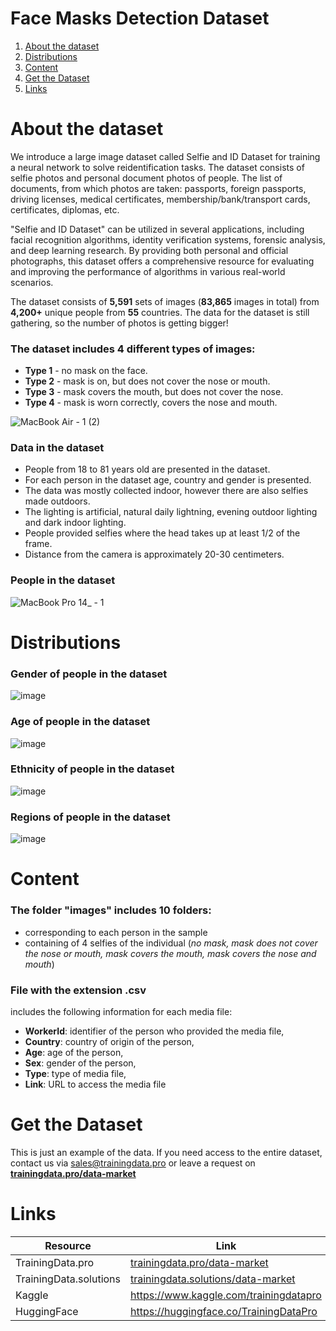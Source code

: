# Face Masks Detection Dataset
1. [ About the dataset ](#about)
2. [ Distributions ](#dist)
3. [ Content ](#cont)
4. [ Get the Dataset ](#getdat)
5. [ Links ](#link)

<a name="about"></a>
# About the dataset
We introduce a large image dataset called Selfie and ID Dataset for training a neural network to solve reidentification tasks. The dataset consists of selfie photos and personal document photos of people. The list of documents, from which photos are taken: passports, foreign passports, driving licenses, medical certificates, membership/bank/transport cards, certificates, diplomas, etc. 

"Selfie and ID Dataset" can be utilized in several applications, including facial recognition algorithms, identity verification systems, forensic analysis, and deep learning research. By providing both personal and official photographs, this dataset offers a comprehensive resource for evaluating and improving the performance of algorithms in various real-world scenarios.

The dataset consists of **5,591** sets of images (**83,865** images in total) from **4,200+** unique people from **55** countries. The data for the dataset is still gathering, so the number of photos is getting bigger!

### The dataset includes 4 different types of images:
- **Type 1** - no mask on the face.
- **Type 2** - mask is on, but does not cover the nose or mouth.
- **Type 3** - mask covers the mouth, but does not cover the nose.
- **Type 4** - mask is worn correctly, covers the nose and mouth.

![MacBook Air - 1 (2)](https://github.com/Trainingdata-datamarket/Face-Masks-Detection/assets/113421352/bac36c6e-ad9c-428f-b2e1-19e4d25173af)

### Data in the dataset
- People from 18 to 81 years old are presented in the dataset.
- For each person in the dataset age, country and gender is presented.
- The data was mostly collected indoor, however there are also selfies made outdoors.
- The lighting is artificial, natural daily lightning, evening outdoor lighting and dark indoor lighting.
- People provided selfies where the head takes up at least 1/2 of the frame.
- Distance from the camera is approximately 20-30 centimeters.

### People in the dataset
![MacBook Pro 14_ - 1](https://github.com/Trainingdata-datamarket/Face-Masks-Detection/assets/113421352/5bfbc0f6-d51b-4170-9de8-557b2c8821a5)


<a name="dist"></a>
# Distributions

### Gender of people in the dataset

![image](https://github.com/Trainingdata-datamarket/Face-Masks-Detection/assets/113421352/797b91f0-13e4-485b-9802-beb622feab55)

### Age of people in the dataset

![image](https://github.com/Trainingdata-datamarket/Face-Masks-Detection/assets/113421352/6e66e508-68b1-4c15-9f96-5cd682442614)

### Ethnicity of people in the dataset

![image](https://github.com/Trainingdata-datamarket/Face-Masks-Detection/assets/113421352/46027dae-ef5f-4a37-b5c2-69e5c84869d9)

### Regions of people in the dataset

![image](https://github.com/Trainingdata-datamarket/Face-Masks-Detection/assets/113421352/11ba3114-2ae7-485e-8568-5312991b209d)

<a name="cont"></a>

# Content
### The folder **"images"** includes 10 folders:
- corresponding to each person in the sample
- containing of 4 selfies of the individual (*no mask, mask does not cover the nose or mouth, mask covers the mouth, mask covers the nose and mouth*)

### File with the extension .csv
includes the following information for each media file:
- **WorkerId**: identifier of the person who provided the media file,
- **Country**: country of origin of the person,
- **Age**: age of the person,
- **Sex**: gender of the person,
- **Type**: type of media file,
- **Link**: URL to access the media file

<a name="getdat"></a>
# Get the Dataset
This is just an example of the data. If you need access to the entire dataset, contact us via [sales@trainingdata.pro](mailto:sales@trainingdata.pro) or leave a request on **[trainingdata.pro/data-market](https://trainingdata.pro/data-market?utm_source=github)**

<a name="link"></a>
# Links
| Resource | Link |
| --- | --- |
| TrainingData.pro | [trainingdata.pro/data-market](https://trainingdata.pro/data-market?utm_source=github) |
| TrainingData.solutions | [trainingdata.solutions/data-market](https://trainingdata.solutions/data-market?utm_source=github) |
| Kaggle | https://www.kaggle.com/trainingdatapro |
| HuggingFace | https://huggingface.co/TrainingDataPro |


